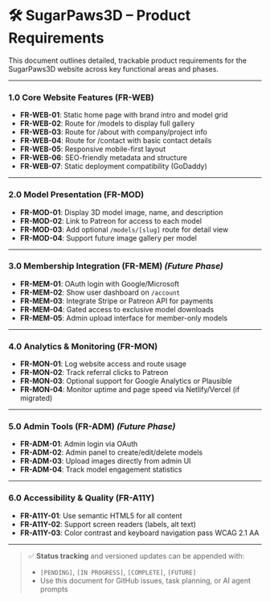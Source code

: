 # 🛠️ SugarPaws3D – Product Requirements

This document outlines detailed, trackable product requirements for the SugarPaws3D website across key functional areas and phases.

---

### 1.0 Core Website Features (FR-WEB)

- **FR-WEB-01**: Static home page with brand intro and model grid
- **FR-WEB-02**: Route for /models to display full gallery
- **FR-WEB-03**: Route for /about with company/project info
- **FR-WEB-04**: Route for /contact with basic contact details
- **FR-WEB-05**: Responsive mobile-first layout
- **FR-WEB-06**: SEO-friendly metadata and structure
- **FR-WEB-07**: Static deployment compatibility (GoDaddy)

---

### 2.0 Model Presentation (FR-MOD)

- **FR-MOD-01**: Display 3D model image, name, and description
- **FR-MOD-02**: Link to Patreon for access to each model
- **FR-MOD-03**: Add optional `/models/[slug]` route for detail view
- **FR-MOD-04**: Support future image gallery per model

---

### 3.0 Membership Integration (FR-MEM) *(Future Phase)*

- **FR-MEM-01**: OAuth login with Google/Microsoft
- **FR-MEM-02**: Show user dashboard on `/account`
- **FR-MEM-03**: Integrate Stripe or Patreon API for payments
- **FR-MEM-04**: Gated access to exclusive model downloads
- **FR-MEM-05**: Admin upload interface for member-only models

---

### 4.0 Analytics & Monitoring (FR-MON)

- **FR-MON-01**: Log website access and route usage
- **FR-MON-02**: Track referral clicks to Patreon
- **FR-MON-03**: Optional support for Google Analytics or Plausible
- **FR-MON-04**: Monitor uptime and page speed via Netlify/Vercel (if migrated)

---

### 5.0 Admin Tools (FR-ADM) *(Future Phase)*

- **FR-ADM-01**: Admin login via OAuth
- **FR-ADM-02**: Admin panel to create/edit/delete models
- **FR-ADM-03**: Upload images directly from admin UI
- **FR-ADM-04**: Track model engagement statistics

---

### 6.0 Accessibility & Quality (FR-A11Y)

- **FR-A11Y-01**: Use semantic HTML5 for all content
- **FR-A11Y-02**: Support screen readers (labels, alt text)
- **FR-A11Y-03**: Color contrast and keyboard navigation pass WCAG 2.1 AA

---

> ✅ **Status tracking** and versioned updates can be appended with:
> - `[PENDING]`, `[IN PROGRESS]`, `[COMPLETE]`, `[FUTURE]`
> - Use this document for GitHub issues, task planning, or AI agent prompts
